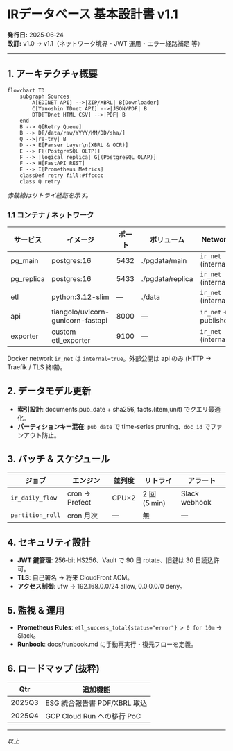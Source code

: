# IRデータベース 基本設計書 v1.1

**発行日:** 2025‑06‑24\
**改訂:** v1.0 → v1.1（ネットワーク境界・JWT 運用・エラー経路補足 等）

---

## 1. アーキテクチャ概要

```mermaid
flowchart TD
    subgraph Sources
        A[EDINET API] -->|ZIP/XBRL| B[Downloader]
        C[Yanoshin TDnet API] -->|JSON/PDF| B
        DTD[TDnet HTML CSV] -->|PDF| B
    end
    B --> Q[Retry Queue]
    B --> D[/data/raw/YYYY/MM/DD/sha/]
    Q -->|re‑try| B
    D --> E[Parser Layer\n(XBRL & OCR)]
    E --> F[(PostgreSQL OLTP)]
    F --> |logical replica| G[(PostgreSQL OLAP)]
    F --> H[FastAPI REST]
    E --> I[Prometheus Metrics]
    classDef retry fill:#ffcccc
    class Q retry
```

*赤破線はリトライ経路を示す。*

### 1.1 コンテナ / ネットワーク

| サービス        | イメージ                              | ポート  | ボリューム            | Network              |
| ----------- | --------------------------------- | ---- | ---------------- | -------------------- |
| pg\_main    | postgres:16                       | 5432 | ./pgdata/main    | `ir_net` (internal)  |
| pg\_replica | postgres:16                       | 5433 | ./pgdata/replica | `ir_net` (internal)  |
| etl         | python:3.12-slim                  | —    | ./data           | `ir_net` (internal)  |
| api         | tiangolo/uvicorn-gunicorn-fastapi | 8000 | —                | `ir_net` + published |
| exporter    | custom etl\_exporter              | 9100 | —                | `ir_net` (internal)  |

Docker network `ir_net` は `internal=true`。外部公開は api のみ (HTTP → Traefik / TLS 終端)。

## 2. データモデル更新

- **索引設計**: documents.pub\_date + sha256, facts.(item,unit) でクエリ最適化。
- **パーティションキー混在**: `pub_date` で time-series pruning、`doc_id` でファンアウト防止。

## 3. バッチ & スケジュール

| ジョブ              | エンジン           | 並列度   | リトライ        | アラート          |
| ---------------- | -------------- | ----- | ----------- | ------------- |
| `ir_daily_flow`  | cron → Prefect | CPU×2 | 2 回 (5 min) | Slack webhook |
| `partition_roll` | cron 月次        | —     | 無           | —             |

## 4. セキュリティ設計

- **JWT 鍵管理**: 256‑bit HS256、Vault で 90 日 rotate、旧鍵は 30 日読込許可。
- **TLS**: 自己署名 → 将来 CloudFront ACM。
- **アクセス制御**: ufw → 192.168.0.0/24 allow, 0.0.0.0/0 deny。

## 5. 監視 & 運用

- **Prometheus Rules**: `etl_success_total{status="error"} > 0 for 10m` → Slack。
- **Runbook**: docs/runbook.md に手動再実行・復元フローを定義。

## 6. ロードマップ (抜粋)

| Qtr    | 追加機能                   |
| ------ | ---------------------- |
| 2025Q3 | ESG 統合報告書 PDF/XBRL 取込  |
| 2025Q4 | GCP Cloud Run への移行 PoC |

---

*以上*

